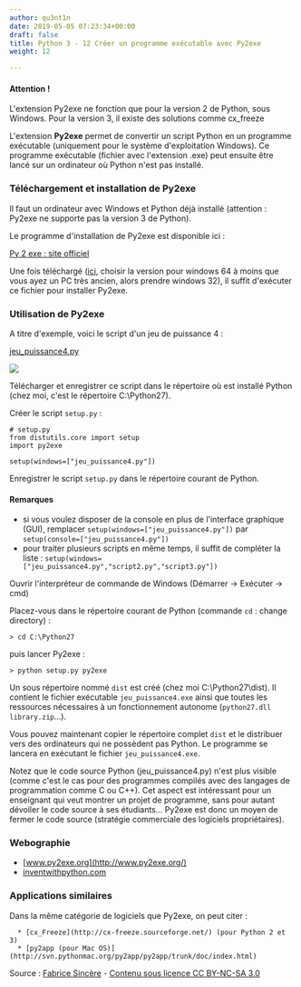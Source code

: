 ```yaml
---
author: qu3nt1n
date: 2019-05-05 07:23:34+00:00
draft: false
title: Python 3 - 12 Créer un programme exécutable avec Py2exe
weight: 12

---
```


#### Attention !
L'extension Py2exe ne fonction que pour la version 2 de Python, sous Windows.
Pour la version 3, il existe des solutions comme cx_freeze






L'extension **Py2exe** permet de convertir un script Python en un programme exécutable (uniquement pour le système d'exploitation Windows).
Ce programme exécutable (fichier avec l'extension .exe) peut ensuite être lancé sur un ordinateur où Python n'est pas installé.


### Téléchargement et installation de Py2exe


Il faut un ordinateur avec Windows et Python déjà installé (attention : Py2exe ne supporte pas la version 3 de Python).

Le programme d'installation de Py2exe est disponible ici :

[Py 2 exe : site officiel](http://www.py2exe.org/)

Une fois téléchargé ([ici](https://pypi.org/project/py2exe/#files), choisir la version pour windows 64 à moins que vous ayez un PC très ancien, alors prendre windows 32), il suffit d'exécuter ce fichier pour installer Py2exe.


### Utilisation de Py2exe


A titre d'exemple, voici le script d'un jeu de puissance 4 :

[jeu_puissance4.py](http://fsincere.free.fr/isn/python/script/jeu_puissance4.py)

![](http://fsincere.free.fr/isn/python/picto/jeu_puissance4.png)


Télécharger et enregistrer ce script dans le répertoire où est installé Python (chez moi, c'est le répertoire C:\Python27).

Créer le script `setup.py` :


    # setup.py
    from distutils.core import setup
    import py2exe

    setup(windows=["jeu_puissance4.py"])


Enregistrer le script `setup.py` dans le répertoire courant de Python.


#### Remarques





* si vous voulez disposer de la console en plus de l'interface graphique (GUI), remplacer `setup(windows=["jeu_puissance4.py"])` par `setup(console=["jeu_puissance4.py"])`
* pour traiter plusieurs scripts en même temps, il suffit de compléter la liste :
`setup(windows=["jeu_puissance4.py","script2.py","script3.py"])`

Ouvrir l'interpréteur de commande de Windows (Démarrer → Exécuter → cmd)

Placez-vous dans le répertoire courant de Python (commande `cd` : change directory) :


    > cd C:\Python27


puis lancer Py2exe :


    > python setup.py py2exe


Un sous répertoire nommé `dist` est créé (chez moi C:\Python27\dist).
Il contient le fichier exécutable `jeu_puissance4.exe` ainsi que toutes les ressources nécessaires à un fonctionnement autonome (`python27.dll library.zip`...).

Vous pouvez maintenant copier le répertoire complet `dist` et le distribuer vers des ordinateurs qui ne possèdent pas Python.
Le programme se lancera en exécutant le fichier `jeu_puissance4.exe`.

Notez que le code source Python (jeu_puissance4.py) n'est plus visible (comme c'est le cas pour des programmes compilés avec des langages de programmation comme C ou C++).
Cet aspect est intéressant pour un enseignant qui veut montrer un projet de programme, sans pour autant dévoiler le code source à ses étudiants...
Py2exe est donc un moyen de fermer le code source (stratégie commerciale des logiciels propriétaires).


### Webographie





* [www.py2exe.org](http://www.py2exe.org/)
* [inventwithpython.com](http://inventwithpython.com/appendixc.html)



### Applications similaires


Dans la même catégorie de logiciels que Py2exe, on peut citer :



 	  * [cx_Freeze](http://cx-freeze.sourceforge.net/) (pour Python 2 et 3)
 	  * [py2app (pour Mac OS)](http://svn.pythonmac.org/py2app/py2app/trunk/doc/index.html)






Source : [Fabrice Sincère](http://fsincere.free.fr/isn/python/cours_python_py2exe.php) - [Contenu sous licence CC BY-NC-SA 3.0](http://creativecommons.org/licenses/by-nc-sa/3.0/fr/)
